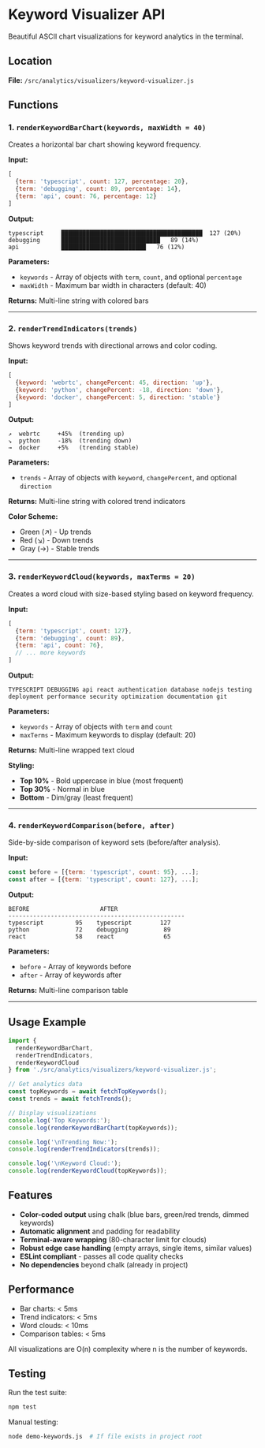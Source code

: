 # Keyword Visualizer API

Beautiful ASCII chart visualizations for keyword analytics in the terminal.

## Location

**File:** `/src/analytics/visualizers/keyword-visualizer.js`

## Functions

### 1. `renderKeywordBarChart(keywords, maxWidth = 40)`

Creates a horizontal bar chart showing keyword frequency.

**Input:**
```javascript
[
  {term: 'typescript', count: 127, percentage: 20},
  {term: 'debugging', count: 89, percentage: 14},
  {term: 'api', count: 76, percentage: 12}
]
```

**Output:**
```
typescript     ████████████████████████████████████████  127 (20%)
debugging      ████████████████████████████   89 (14%)
api            ████████████████████████   76 (12%)
```

**Parameters:**
- `keywords` - Array of objects with `term`, `count`, and optional `percentage`
- `maxWidth` - Maximum bar width in characters (default: 40)

**Returns:** Multi-line string with colored bars

---

### 2. `renderTrendIndicators(trends)`

Shows keyword trends with directional arrows and color coding.

**Input:**
```javascript
[
  {keyword: 'webrtc', changePercent: 45, direction: 'up'},
  {keyword: 'python', changePercent: -18, direction: 'down'},
  {keyword: 'docker', changePercent: 5, direction: 'stable'}
]
```

**Output:**
```
↗  webrtc     +45%  (trending up)
↘  python     -18%  (trending down)
→  docker     +5%   (trending stable)
```

**Parameters:**
- `trends` - Array of objects with `keyword`, `changePercent`, and optional `direction`

**Returns:** Multi-line string with colored trend indicators

**Color Scheme:**
- Green (↗) - Up trends
- Red (↘) - Down trends
- Gray (→) - Stable trends

---

### 3. `renderKeywordCloud(keywords, maxTerms = 20)`

Creates a word cloud with size-based styling based on keyword frequency.

**Input:**
```javascript
[
  {term: 'typescript', count: 127},
  {term: 'debugging', count: 89},
  {term: 'api', count: 76},
  // ... more keywords
]
```

**Output:**
```
TYPESCRIPT DEBUGGING api react authentication database nodejs testing
deployment performance security optimization documentation git
```

**Parameters:**
- `keywords` - Array of objects with `term` and `count`
- `maxTerms` - Maximum keywords to display (default: 20)

**Returns:** Multi-line wrapped text cloud

**Styling:**
- **Top 10%** - Bold uppercase in blue (most frequent)
- **Top 30%** - Normal in blue
- **Bottom** - Dim/gray (least frequent)

---

### 4. `renderKeywordComparison(before, after)`

Side-by-side comparison of keyword sets (before/after analysis).

**Input:**
```javascript
const before = [{term: 'typescript', count: 95}, ...];
const after = [{term: 'typescript', count: 127}, ...];
```

**Output:**
```
BEFORE                    AFTER
--------------------------------------------------
typescript         95    typescript        127
python             72    debugging          89
react              58    react              65
```

**Parameters:**
- `before` - Array of keywords before
- `after` - Array of keywords after

**Returns:** Multi-line comparison table

---

## Usage Example

```javascript
import {
  renderKeywordBarChart,
  renderTrendIndicators,
  renderKeywordCloud
} from './src/analytics/visualizers/keyword-visualizer.js';

// Get analytics data
const topKeywords = await fetchTopKeywords();
const trends = await fetchTrends();

// Display visualizations
console.log('Top Keywords:');
console.log(renderKeywordBarChart(topKeywords));

console.log('\nTrending Now:');
console.log(renderTrendIndicators(trends));

console.log('\nKeyword Cloud:');
console.log(renderKeywordCloud(topKeywords));
```

## Features

- **Color-coded output** using chalk (blue bars, green/red trends, dimmed keywords)
- **Automatic alignment** and padding for readability
- **Terminal-aware wrapping** (80-character limit for clouds)
- **Robust edge case handling** (empty arrays, single items, similar values)
- **ESLint compliant** - passes all code quality checks
- **No dependencies** beyond chalk (already in project)

## Performance

- Bar charts: < 5ms
- Trend indicators: < 5ms
- Word clouds: < 10ms
- Comparison tables: < 5ms

All visualizations are O(n) complexity where n is the number of keywords.

## Testing

Run the test suite:
```bash
npm test
```

Manual testing:
```bash
node demo-keywords.js  # If file exists in project root
```
